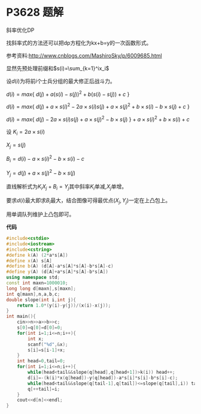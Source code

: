 # P3628 题解

斜率优化DP

找斜率式的方法还可以把dp方程化为kx+b=y的一次函数形式。

参考资料:http://www.cnblogs.com/MashiroSky/p/6009685.html

显然先预处理前缀和$s(i)=\sum_{k=1}^ix_i$

设$d(i)$为将前$i$个士兵分组的最大修正后战斗力。

$d(i)=max\{\ d(j)+a(s(i)-s(j))^2+b(s(i)-s(j))+c\ \}$

$d(i)=max\{\ d(j)+a\times s(i)^2-2a\times s(i)s(j)+a\times s(j)^2+b\times s(i)-b\times s(j)+c\ \}$

$d(i)=max\{\ d(j)-2a\times s(i)s(j)+a\times s(j)^2-b\times s(j)\ \}+a\times s(i)^2+b\times s(i)+c$

设
$K_i=2a\times s(i)$

$X_j=s(j)$

$B_i=d(i)-a\times s(i)^2-b\times s(i)-c$

$Y_j=d(j)+a\times s(j)^2-b\times s(j)$

直线解析式为$K_iX_j+B_i=Y_j$其中斜率$K_i$单减,$X_j$单增。

要求$d(i)$最大即求$B_i$最大，结合图像可得最优点$(X_j,Y_j)$一定在上凸包上。

用单调队列维护上凸包即可。

**代码**


```cpp
#include<cstdio>
#include<iostream>
#include<cstring>
#define k(A) (2*a*s[A])
#define x(A) s[A]
#define b(A) (d[A]-a*s[A]*s[A]-b*s[A]-c)
#define y(A) (d[A]+a*s[A]*s[A]-b*s[A])
using namespace std;
const int maxn=1000010;
long long d[maxn],s[maxn];
int q[maxn],n,a,b,c;
double slope(int i,int j){
    return 1.0*(y(i)-y(j))/(x(i)-x(j));
}
int main(){
    cin>>n>>a>>b>>c;
    s[0]=q[0]=d[0]=0;
    for(int i=1;i<=n;i++){
        int x;
        scanf("%d",&x);
        s[i]=s[i-1]+x;
    }
    int head=0,tail=0;
    for(int i=1;i<=n;i++){
        while(head<tail&&slope(q[head],q[head+1])>k(i)) head++;
        d[i]=-(k(i)*x(q[head])-y(q[head])-a*s[i]*s[i]-b*s[i]-c);
        while(head<tail&&slope(q[tail-1],q[tail])<=slope(q[tail],i)) tail--;
        q[++tail]=i;
    }
    cout<<d[n]<<endl;
}
    
```